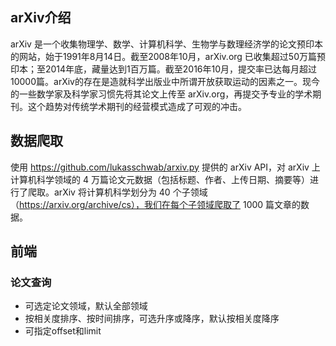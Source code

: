 
## arXiv介绍
arXiv 是一个收集物理学、数学、计算机科学、生物学与数理经济学的论文预印本的网站，始于1991年8月14日。截至2008年10月，arXiv.org 已收集超过50万篇预印本；至2014年底，藏量达到1百万篇。截至2016年10月，提交率已达每月超过10000篇。arXiv的存在是造就科学出版业中所谓开放获取运动的因素之一。现今的一些数学家及科学家习惯先将其论文上传至 arXiv.org，再提交予专业的学术期刊。这个趋势对传统学术期刊的经营模式造成了可观的冲击。

## 数据爬取
使用 https://github.com/lukasschwab/arxiv.py 提供的 arXiv API，对 arXiv 上计算机科学领域的 4 万篇论文元数据（包括标题、作者、上传日期、摘要等）进行了爬取。arXiv 将计算机科学划分为 40 个子领域（https://arxiv.org/archive/cs），我们在每个子领域爬取了 1000 篇文章的数据。

## 前端

### 论文查询

- 可选定论文领域，默认全部领域
- 按相关度排序、按时间排序，可选升序或降序，默认按相关度降序
- 可指定offset和limit

